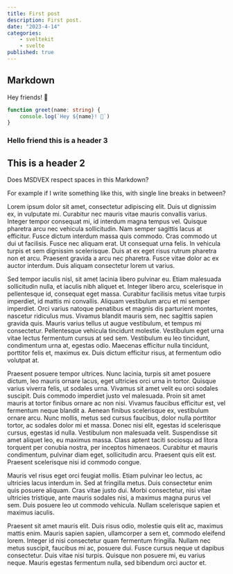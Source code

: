 ```yaml
---
title: First post
description: First post.
date: "2023-4-14"
categories:
    - sveltekit
    - svelte
published: true
---
```


## Markdown

Hey friends! 👋

```ts
function greet(name: string) {
	console.log(`Hey ${name}! 👋`)
}
```

### Hello friend this is a header 3

## This is a header 2

Does MSDVEX respect spaces in this Markdown?

For example if I write something like this, with single line breaks in between?

Lorem ipsum dolor sit amet, consectetur adipiscing elit. Duis ut dignissim ex, in vulputate mi. Curabitur nec mauris vitae mauris convallis varius. Integer tempor consequat mi, id interdum magna tempus vel. Quisque pharetra arcu nec vehicula sollicitudin. Nam semper sagittis lacus at efficitur. Fusce dictum interdum massa quis commodo. Cras commodo ut dui ut facilisis. Fusce nec aliquam erat. Ut consequat urna felis. In vehicula turpis et sem dignissim scelerisque. Duis at ex eget risus rutrum pharetra non et arcu. Praesent gravida a arcu nec pharetra. Fusce vitae dolor ac ex auctor interdum. Duis aliquam consectetur lorem ut varius.

Sed tempor iaculis nisl, sit amet lacinia libero pulvinar eu. Etiam malesuada sollicitudin nulla, et iaculis nibh aliquet et. Integer libero arcu, scelerisque in pellentesque id, consequat eget massa. Curabitur facilisis metus vitae turpis imperdiet, id mattis mi convallis. Aliquam vestibulum arcu et mi semper imperdiet. Orci varius natoque penatibus et magnis dis parturient montes, nascetur ridiculus mus. Vivamus blandit mauris sem, nec sagittis sapien gravida quis. Mauris varius tellus ut augue vestibulum, et tempus mi consectetur. Pellentesque vehicula tincidunt molestie. Vestibulum eget urna vitae lectus fermentum cursus at sed sem. Vestibulum eu leo tincidunt, condimentum urna at, egestas odio. Maecenas efficitur nulla tincidunt, porttitor felis et, maximus ex. Duis dictum efficitur risus, at fermentum odio volutpat at.

Praesent posuere tempor ultrices. Nunc lacinia, turpis sit amet posuere dictum, leo mauris ornare lacus, eget ultricies orci urna in tortor. Quisque varius viverra felis, ut sodales urna. Vivamus sit amet velit eu orci sodales suscipit. Duis commodo imperdiet justo vel malesuada. Proin sit amet mauris at tortor finibus ornare ac non nisi. Vivamus faucibus efficitur est, vel fermentum neque blandit a. Aenean finibus scelerisque ex, vestibulum ornare arcu. Nunc mollis, metus sed cursus faucibus, dolor nulla porttitor tortor, ac sodales dolor mi et massa. Donec nisi elit, egestas id scelerisque cursus, egestas id nulla. Vestibulum non malesuada velit. Suspendisse sit amet aliquet leo, eu maximus massa. Class aptent taciti sociosqu ad litora torquent per conubia nostra, per inceptos himenaeos. Curabitur et mauris condimentum, pulvinar diam eget, sollicitudin arcu. Praesent quis elit est. Praesent scelerisque nisi id commodo congue.

Mauris vel risus eget orci feugiat mollis. Etiam pulvinar leo lectus, ac ultricies lacus interdum in. Sed at fringilla metus. Duis consectetur enim quis posuere aliquam. Cras vitae justo dui. Morbi consectetur, nisi vitae ultricies tristique, ante mauris sodales nisi, a maximus magna purus vel sem. Duis posuere leo ut commodo vehicula. Nullam scelerisque sapien et maximus iaculis.

Praesent sit amet mauris elit. Duis risus odio, molestie quis elit ac, maximus mattis enim. Mauris sapien sapien, ullamcorper a sem et, commodo eleifend lorem. Integer id nisi consectetur quam fermentum fringilla. Nullam nec metus suscipit, faucibus mi ac, posuere dui. Fusce cursus neque ut dapibus consectetur. Duis vitae nisi turpis. Quisque non posuere mi, eu varius neque. Mauris egestas fermentum nulla, sed bibendum orci auctor et.
